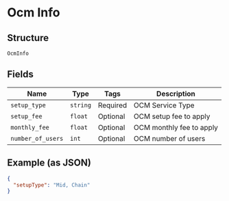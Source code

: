 
# Ocm Info

## Structure

`OcmInfo`

## Fields

| Name | Type | Tags | Description |
|  --- | --- | --- | --- |
| `setup_type` | `string` | Required | OCM Service Type |
| `setup_fee` | `float` | Optional | OCM setup fee to apply |
| `monthly_fee` | `float` | Optional | OCM monthly fee to apply |
| `number_of_users` | `int` | Optional | OCM number of users |

## Example (as JSON)

```json
{
  "setupType": "Mid, Chain"
}
```

